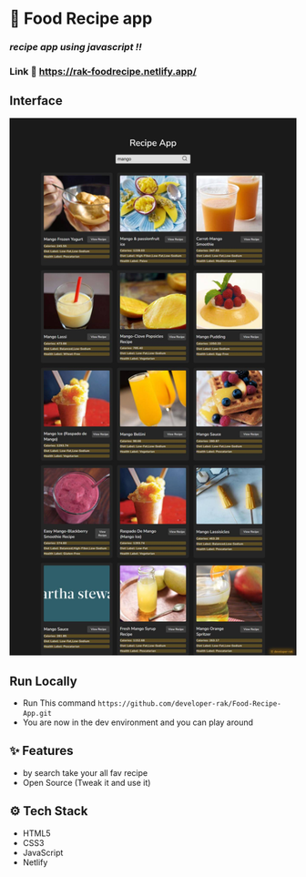 # :closed_book: Food Recipe app

### _recipe app using javascript !!_

### Link :link: https://rak-foodrecipe.netlify.app/

## Interface
<img src="img.jpg">

## Run Locally

  - Run This command `https://github.com/developer-rak/Food-Recipe-App.git`
  - You are now in the dev environment and you can play around

## ✨ Features

  - by search take your all fav recipe
  - Open Source (Tweak it and use it)

## ⚙️ Tech Stack
  - HTML5
  - CSS3
  - JavaScript
  - Netlify
